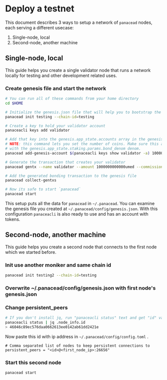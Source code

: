 # Deploy a testnet‌

This document describes 3 ways to setup a network of `panacead` nodes, each serving a different usecase:

1. Single-node, local
2. Second-node, another machine

## Single-node, local

This guide helps you create a single validator node that runs a network locally for testing and other development related uses.

### Create genesis file and start the network

```bash
# You can run all of these commands from your home directory
cd $HOME

# Initialize the genesis.json file that will help you to bootstrap the network
panacead init testing --chain-id=testing

# Create a key to hold your validator account
panaceacli keys add validator

# Add that key into the genesis.app_state.accounts array in the genesis file
# NOTE: this command lets you set the number of coins. Make sure this account has some coins
# with the genesis.app_state.staking.params.bond_denom denom.
panacead add-genesis-account $(panaceacli keys show validator -a) 100000000000000umed

# Generate the transaction that creates your validator
panacead gentx --name validator --amount 1000000000000umed --commission-rate 0.1 --commission-max-rate 0.2 --commission-max-change-rate 0.01  --min-self-delegation 1000000

# Add the generated bonding transaction to the genesis file
panacead collect-gentxs

# Now its safe to start `panacead`
panacead start
```

This setup puts all the data for `panacead` in `~/.panacead`. You can examine the genesis file you created at `~/.panacead/config/genesis.json`. With this configuration `panaceacli` is also ready to use and has an account with tokens.

## Second-node, another machine

This guide helps you create a second node that connects to the first node which we started before.

### Init use another moniker and same chain id

```bash
panacead init testing2 --chain-id=testing
```

### Overwrite ~/.panacead/config/genesis.json with first node's genesis.json

### Change persistent\_peers

```bash
# If you don't install jq, run "panaceacli status" text and get "id" value manually
panaceacli status | jq .node_info.id 
> 46046c89ec576daa0662613ee0142ab61dd2421e
```

Now paste this id with ip address in `~/.panacead/config/config.toml` .

```text
# Comma separated list of nodes to keep persistent connections to
persistent_peers = "<id>@<first_node_ip>:26656"
```

### Start this second node

```bash
panacead start
```

